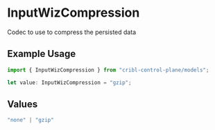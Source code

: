 # InputWizCompression

Codec to use to compress the persisted data

## Example Usage

```typescript
import { InputWizCompression } from "cribl-control-plane/models";

let value: InputWizCompression = "gzip";
```

## Values

```typescript
"none" | "gzip"
```